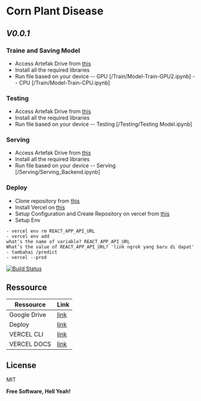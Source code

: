 # Corn Plant Disease
## _V0.0.1_

### Traine and Saving Model
- Access Artefak Drive from [this][artefak_drive] 
- Install all the required libraries
- Run file based on your device
 -- GPU [/Train/Model-Train-GPU2.ipynb]
 -- CPU [/Train/Model-Train-CPU.ipynb] 

### Testing
- Access Artefak Drive from [this][artefak_drive] 
- Install all the required libraries
- Run file based on your device
 -- Testing [/Testing/Testing Model.ipynb]

### Serving
- Access Artefak Drive from [this][artefak_drive] 
- Install all the required libraries
- Run file based on your device
 -- Serving [/Serving/Serving_Backend.ipynb]

### Deploy
- Clone repository from [this][deploy_repo]
- Install Vercel on [this][vercel_cli]
- Setup Configuration and Create Repository on vercel from [this][vercel_docs]
- Setup Env
```
- vercel env rm REACT_APP_API_URL
- vercel env add
what's the name of variable? REACT_APP_API_URL
What’s the value of REACT_APP_API_URL? 'link ngrok yang baru di dapat' - tambahai /predict
- vercel --prod
```

[![Build Status](https://travis-ci.org/joemccann/dillinger.svg?branch=master)](https://travis-ci.org/joemccann/dillinger)


## Ressource

| Ressource | Link |
| ------ | --------------- |
| Google Drive | [link][artefak_drive] |
| Deploy | [link][deploy_repo] |
| VERCEL CLI | [link][vercel_cli] |
| VERCEL DOCS | [link][vercel_docs] |


## License

MIT

**Free Software, Hell Yeah!**

[//]: # (These are reference links used in the body of this note and get stripped out when the markdown processor does its job. There is no need to format nicely because it shouldn't be seen. Thanks SO - http://stackoverflow.com/questions/4823468/store-comments-in-markdown-syntax)

   [artefak_drive]: <https://drive.google.com/drive/folders/1a0jBCkGYCSq5wEro4HuhE2s6IsItJ6qQ?usp=sharing>
   [vercel_cli]: <https://vercel.com/cli>
   [vercel_docs]: <https://vercel.com/docs>
   [deploy_repo]: <https://github.com/vldcreation/corn-disease-deploy>
